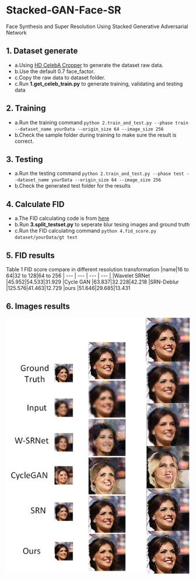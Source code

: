# Stacked-GAN-Face-SR
Face Synthesis and Super Resolution Using Stacked Generative Adversarial Network

## 1. Dataset generate
- a.Using [HD CelebA Cropper](https://github.com/LynnHo/HD-CelebA-Cropper) to generate the dataset raw data.
- b.Use the default 0.7 face_factor.
- c.Copy the raw data to dataset folder.
- c.Run **1.get_celeb_train.py** to generate training, validating and testing data

## 2. Training
- a.Run the training command
`python 2.train_and_test.py --phase train --dataset_name yourData --origin_size 64 --image_size 256`
- b.Check the sample folder during training to make sure the result is correct.

## 3. Testing
- a.Run the testing command
`python 2.train_and_test.py --phase test --dataset_name yourData --origin_size 64 --image_size 256`
- b.Check the generated test folder for the results

## 4. Calculate FID
- a.The FID calculating code is from [here](https://github.com/mseitzer/pytorch-fid)
- b.Run **3.split_testset.py** to seperate blur tesing images and ground truth
- c.Run the FID calculating command
`python 4.fid_score.py dataset/yourData/gt test`

## 5. FID results
Table 1 FID score compare in different resolution transformation
|name|16 to 64|32 to 128|64 to 256
| --- | --- | --- | --- |
|Wavelet SRNet |45.952|54.533|31.929
|Cycle GAN |63.837|32.228|42.218
|SRN-Deblur |125.576|41.463|12.729
|ours |51.646|29.685|13.431

## 6. Images results
![Fig](Fig.jpg)
